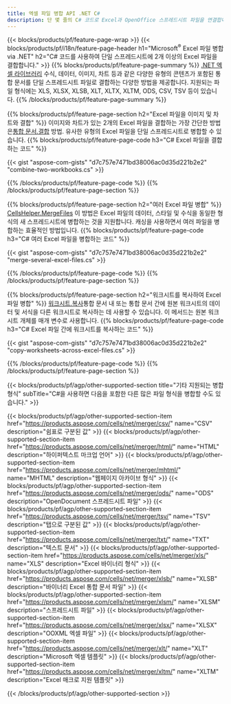 ```yaml
---
title: 엑셀 파일 병합 API .NET C#
description: 단 몇 줄의 C# 코드로 Excel과 OpenOffice 스프레드시트 파일을 연결합니다.
---
```

{{< blocks/products/pf/feature-page-wrap >}}
{{< blocks/products/pf/i18n/feature-page-header h1="Microsoft<sup>&reg;</sup> Excel 파일 병합 via .NET" h2="C# 코드를 사용하여 단일 스프레드시트에 2개 이상의 Excel 파일을 결합합니다." >}}
{{% blocks/products/pf/feature-page-summary %}}
[.NET 엑셀 라이브러리](/cells/ko/net/) 수식, 데이터, 이미지, 차트 등과 같은 다양한 유형의 콘텐츠가 포함된 통합 문서를 단일 스프레드시트 파일로 결합하는 다양한 방법을 제공합니다. 지원되는 파일 형식에는 XLS, XLSX, XLSB, XLT, XLTX, XLTM, ODS, CSV, TSV 등이 있습니다.
{{% /blocks/products/pf/feature-page-summary %}}

{{% blocks/products/pf/feature-page-section h2="Excel 파일을 이미지 및 차트와 결합" %}}
 이미지와 차트가 있는 2개의 Excel 파일을 결합하는 가장 간단한 방법은[통합 문서.결합](https://reference.aspose.com/cells/net/aspose.cells/workbook/methods/combine) 방법. 유사한 유형의 Excel 파일을 단일 스프레드시트로 병합할 수 있습니다.
{{% blocks/products/pf/feature-page-code h3="C# Excel 파일을 결합하는 코드" %}}

{{< gist "aspose-com-gists" "d7c757e7471bd38006ac0d35d221b2e2" "combine-two-workbooks.cs" >}}

{{% /blocks/products/pf/feature-page-code %}}
{{% /blocks/products/pf/feature-page-section %}}

{{% blocks/products/pf/feature-page-section h2="여러 Excel 파일 병합" %}}
[CellsHelper.MergeFiles](https://reference.aspose.com/cells/net/aspose.cells/cellshelper/methods/mergefiles) 이 방법은 Excel 파일의 데이터, 스타일 및 수식을 동일한 형식의 새 스프레드시트에 병합하는 것을 지원합니다. 캐싱을 사용하면서 여러 파일을 병합하는 효율적인 방법입니다.
{{% blocks/products/pf/feature-page-code h3="C# 여러 Excel 파일을 병합하는 코드" %}}

{{< gist "aspose-com-gists" "d7c757e7471bd38006ac0d35d221b2e2" "merge-several-excel-files.cs" >}}

{{% /blocks/products/pf/feature-page-code %}}
{{% /blocks/products/pf/feature-page-section %}}

{{% blocks/products/pf/feature-page-section h2="워크시트를 복사하여 Excel 파일 병합" %}}
[워크시트.복사](https://reference.aspose.com/cells/net/aspose.cells/worksheet/methods/copy/index)통합 문서 내 또는 통합 문서 간에 원본 워크시트의 데이터 및 서식을 다른 워크시트로 복사하는 데 사용할 수 있습니다. 이 메서드는 원본 워크시트 개체를 매개 변수로 사용합니다.
{{% blocks/products/pf/feature-page-code h3="C# Excel 파일 간에 워크시트를 복사하는 코드" %}}

{{< gist "aspose-com-gists" "d7c757e7471bd38006ac0d35d221b2e2" "copy-worksheets-across-excel-files.cs" >}}

{{% /blocks/products/pf/feature-page-code %}}
{{% /blocks/products/pf/feature-page-section %}}

{{< blocks/products/pf/agp/other-supported-section title="기타 지원되는 병합 형식" subTitle="C#을 사용하면 다음을 포함한 다른 많은 파일 형식을 병합할 수도 있습니다." >}}

{{< blocks/products/pf/agp/other-supported-section-item href="https://products.aspose.com/cells/net/merger/csv/" name="CSV" description="쉼표로 구분된 값" >}}
{{< blocks/products/pf/agp/other-supported-section-item href="https://products.aspose.com/cells/net/merger/html/" name="HTML" description="하이퍼텍스트 마크업 언어" >}}
{{< blocks/products/pf/agp/other-supported-section-item href="https://products.aspose.com/cells/net/merger/mhtml/" name="MHTML" description="웹페이지 아카이브 형식" >}}
{{< blocks/products/pf/agp/other-supported-section-item href="https://products.aspose.com/cells/net/merger/ods/" name="ODS" description="OpenDocument 스프레드시트 파일" >}}
{{< blocks/products/pf/agp/other-supported-section-item href="https://products.aspose.com/cells/net/merger/tsv/" name="TSV" description="탭으로 구분된 값" >}}
{{< blocks/products/pf/agp/other-supported-section-item href="https://products.aspose.com/cells/net/merger/txt/" name="TXT" description="텍스트 문서" >}}
{{< blocks/products/pf/agp/other-supported-section-item href="https://products.aspose.com/cells/net/merger/xls/" name="XLS" description="Excel 바이너리 형식" >}}
{{< blocks/products/pf/agp/other-supported-section-item href="https://products.aspose.com/cells/net/merger/xlsb/" name="XLSB" description="바이너리 Excel 통합 문서 파일" >}}
{{< blocks/products/pf/agp/other-supported-section-item href="https://products.aspose.com/cells/net/merger/xlsm/" name="XLSM" description="스프레드시트 파일" >}}
{{< blocks/products/pf/agp/other-supported-section-item href="https://products.aspose.com/cells/net/merger/xlsx/" name="XLSX" description="OOXML 엑셀 파일" >}}
{{< blocks/products/pf/agp/other-supported-section-item href="https://products.aspose.com/cells/net/merger/xlt/" name="XLT" description="Microsoft 엑셀 템플릿" >}}
{{< blocks/products/pf/agp/other-supported-section-item href="https://products.aspose.com/cells/net/merger/xltm/" name="XLTM" description="Excel 매크로 지원 템플릿" >}}

{{< /blocks/products/pf/agp/other-supported-section >}}
